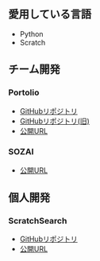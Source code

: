 ## 愛用している言語

- Python
- Scratch

## チーム開発

### Portolio
- [GitHubリポジトリ](https://github.com/balckowl/portolio-new-3)
- [GitHubリポジトリ(旧)](https://github.com/esusaki/Portolio-Backend-API)
- [公開URL](https://zasetu-portolio.vercel.app/)

### SOZAI
- [公開URL](https://sozai-new.vercel.app/)

## 個人開発

### ScratchSearch

- [GitHubリポジトリ](https://github.com/esusaki/ScratchSearch)
- [公開URL](https://scratchsearch.onrender.com/search?blocks-max=150&no-teigi=on)
